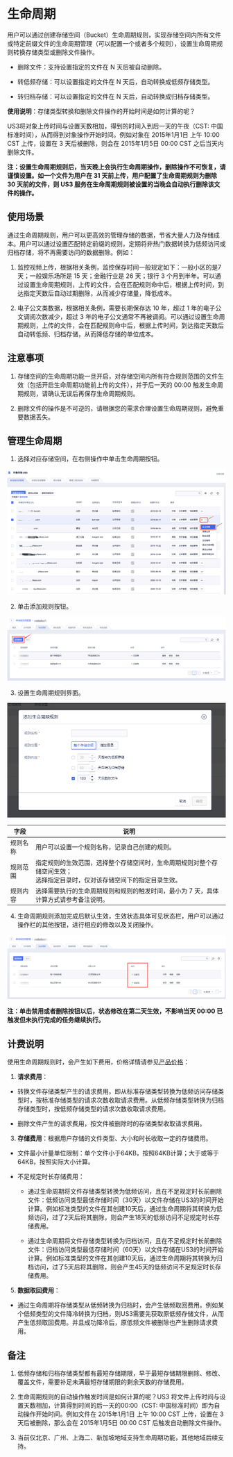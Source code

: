 

# 生命周期

用户可以通过创建存储空间（Bucket）生命周期规则，实现存储空间内所有文件或特定前缀文件的生命周期管理（可以配置一个或者多个规则），设置生命周期规则转换存储类型或删除文件操作。

* 删除文件：支持设置指定的文件在 N 天后被自动删除。

* 转低频存储：可以设置指定的文件在 N 天后，自动转换成低频存储类型。

* 转归档存储：可以设置指定的文件在 N 天后，自动转换成归档存储类型。

**使用说明**：存储类型转换和删除文件操作的开始时间是如何计算的呢？

US3将对象上传时间与设置天数相加，得到的时间入到后一天的午夜（CST: 中国标准时间），从而得到对象操作开始时间。例如对象在 2015年1月1日 上午 10:00 CST 上传，设置在 3 天后被删除，则会在 2015年1月5日 00:00 CST 之后当天内删除文件。

**注：设置生命周期规则后，当天晚上会执行生命周期操作，删除操作不可恢复，请谨慎设置。如一个文件为用户在 31 天前上传，用户配置了生命周期规则为删除 30 天前的文件，则 US3 服务在生命周期规则被设置的当晚会自动执行删除该文件的操作。**

## 使用场景

通过生命周期规则，用户可以更高效的管理存储的数据，节省大量人力及存储成本。用户可以通过设置匹配特定前缀的规则，定期将非热门数据转换为低频访问或归档存储，将不再需要访问的数据删除。例如：

1. 监控视频上传，根据相关条例，监控保存时间一般规定如下：一般小区的是7天；一般娱乐场所是 15 天；金融行业是 26 天；银行 3 个月到半年。可以通过设置生命周期规则，上传的文件，会在匹配规则命中后，根据上传时间，到达指定天数后自动过期删除，从而减少存储量，降低成本。

2. 电子公文类数据，根据相关条例，需要长期保存达 10 年，超过 1 年的电子公文调阅次数减少，超过 3 年的电子公文通常不再被调阅。可以通过设置生命周期规则，上传的文件，会在匹配规则命中后，根据上传时间，到达指定天数后自动转低频、归档存储，从而降低存储的单位成本。

## 注意事项

1. 存储空间的生命周期功能一旦开启，对存储空间内所有符合规则范围的文件生效（包括开启生命周期功能前上传的文件），并于后一天的 00:00 触发生命周期规则，请确认无误后再保存生命周期规则。

2. 删除文件的操作是不可逆的，请根据您的需求合理设置生命周期规则，避免重要数据丢失。

## 管理生命周期

1. 选择对应存储空间，在右侧操作中单击生命周期按钮。

![](/images/guide/管理生命周期1.png)

2. 单击添加规则按钮。

![](/images/生命周期2.png)

3. 设置生命周期规则界面。

![](/images/guide/添加生命周期规则.png)

|字段   |说明   |
|---- |---- |
|规则名称  |用户可以设置一个规则名称，记录自己创建的规则。|
|规则范围  |指定规则的生效范围，选择整个存储空间时，生命周期规则对整个存储空间生效；<br>选择指定目录时，仅对该存储空间下的指定目录生效。|
|规则内容  |选择需要执行的生命周期规则和规则的触发时间，最小为 7 天，具体计算方式请参考备注说明。|

4. 生命周期规则添加完成后默认生效，生效状态具体可见状态栏，用户可以通过操作栏的其他按钮，进行相应的修改以及关闭操作。

![](/images/生命周期3.png)

**注：单击禁用或者删除按钮以后，状态修改在第二天生效，不影响当天 00:00 已触发但未执行完成的任务继续执行。**


## 计费说明

使用生命周期规则时，会产生如下费用，价格详情请参见[产品价格](https://docs.ucloud.cn/ufile/bill/billing)：

1. **请求费用**：

- 转换文件存储类型产生的请求费用，即从标准存储类型转换为低频访问存储类型时，按标准存储类型的请求次数收取请求费用。从低频存储类型转换为归档存储类型时，按低频存储类型的请求次数收取请求费用。

- 删除文件产生的请求费用，按文件被删除时的存储类型收取请求费用。

3. **存储费用**：根据用户存储的文件类型、大小和时长收取一定的存储费用。

- 文件最小计量单位限制：单个文件小于64KB，按照64KB计算；大于或等于64KB，按照实际大小计算。

- 不足规定时长存储费用：
    - 通过生命周期将文件存储类型转换为低频访问，且在不足规定时长前删除文件：低频访问类型最低存储时间（30天）以文件存储在US3的时间开始计算。例如标准类型的文件在其创建10天后，通过生命周期将其转换为低频访问，过了2天后将其删除，则会产生18天的低频访问不足规定时长存储费用。
    
    - 通过生命周期将文件存储类型转换为归档访问，且在不足规定时长前删除文件：归档访问类型最低存储时间（60天）以文件存储在US3的时间开始计算。例如标准类型的文件在其创建10天后，通过生命周期将其转换为归档访问，过了5天后将其删除，则会产生45天的低频访问不足规定时长存储费用。

5. **数据取回费用**：

- 通过生命周期将存储类型从低频转换为归档时，会产生低频取回费用。例如某个低频类型的文件降冷转换为归档，则US3需要先获取原低频存储文件，从而产生低频取回费用。并且成功降冷后，原低频文件被删除也产生删除请求费用。

## 备注

1. 低频存储和归档存储类型都有最短存储期限，早于最短存储期限删除、修改、覆盖文件，需要补足未满最短存储期限的剩余天数的存储费用。

2. 生命周期规则的自动操作触发时间是如何计算的呢？US3 将文件上传时间与设置天数相加，计算得到时间的后一天的00:00（CST: 中国标准时间）即为自动操作开始时间。例如文件在 2015年1月1日 上午 10:00 CST 上传，设置在 3 天后被删除，那么会在 2015年1月5日 00:00 CST 后触发自动删除文件操作。

3. 当前仅北京、广州、上海二、新加坡地域支持生命周期功能，其他地域后续支持。
